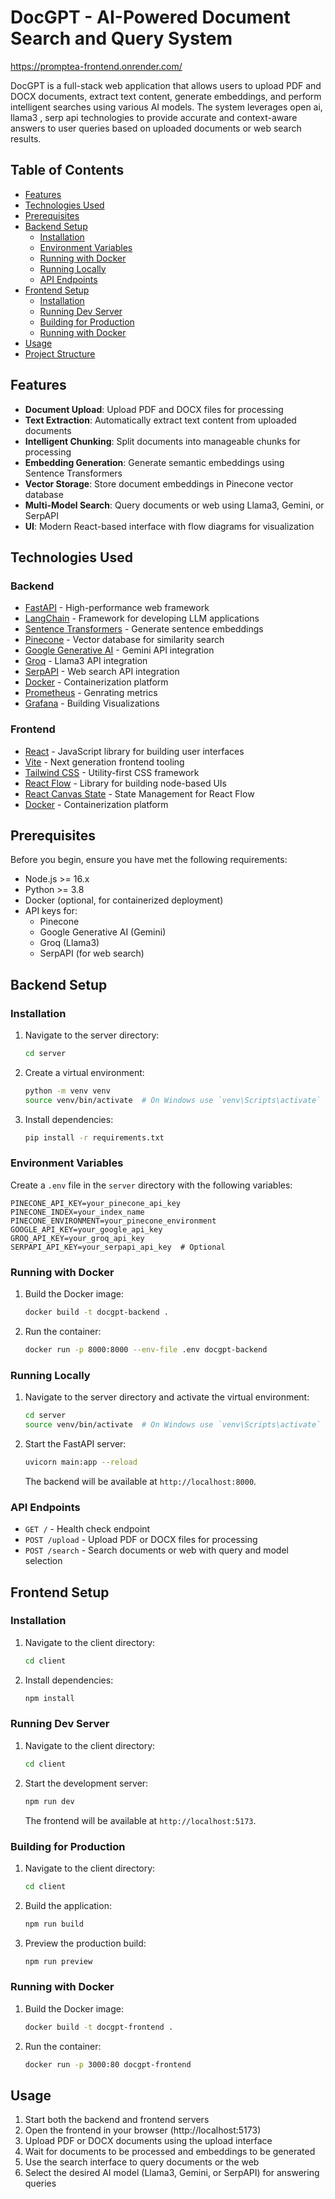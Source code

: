 # DocGPT - AI-Powered Document Search and Query System
https://promptea-frontend.onrender.com/

DocGPT is a full-stack web application that allows users to upload PDF and DOCX documents, extract text content, generate embeddings, and perform intelligent searches using various AI models. The system leverages open ai, llama3 , serp api technologies to provide accurate and context-aware answers to user queries based on uploaded documents or web search results.

## Table of Contents
- [Features](#features)
- [Technologies Used](#technologies-used)
- [Prerequisites](#prerequisites)
- [Backend Setup](#backend-setup)
  - [Installation](#installation)
  - [Environment Variables](#environment-variables)
  - [Running with Docker](#running-with-docker)
  - [Running Locally](#running-locally)
  - [API Endpoints](#api-endpoints)
- [Frontend Setup](#frontend-setup)
  - [Installation](#installation-1)
  - [Running Dev Server](#running-dev-server)
  - [Building for Production](#building-for-production)
  - [Running with Docker](#running-with-docker-1)
- [Usage](#usage)
- [Project Structure](#project-structure)

## Features

- **Document Upload**: Upload PDF and DOCX files for processing
- **Text Extraction**: Automatically extract text content from uploaded documents
- **Intelligent Chunking**: Split documents into manageable chunks for processing
- **Embedding Generation**: Generate semantic embeddings using Sentence Transformers
- **Vector Storage**: Store document embeddings in Pinecone vector database
- **Multi-Model Search**: Query documents or web using Llama3, Gemini, or SerpAPI
- **UI**: Modern React-based interface with flow diagrams for visualization

## Technologies Used

### Backend
- [FastAPI](https://fastapi.tiangolo.com/) - High-performance web framework
- [LangChain](https://www.langchain.com/) - Framework for developing LLM applications
- [Sentence Transformers](https://www.sbert.net/) - Generate sentence embeddings
- [Pinecone](https://www.pinecone.io/) - Vector database for similarity search
- [Google Generative AI](https://ai.google.dev/) - Gemini API integration
- [Groq](https://groq.com/) - Llama3 API integration
- [SerpAPI](https://serpapi.com/) - Web search API integration
- [Docker](https://www.docker.com/) - Containerization platform
- [Prometheus](https://prometheus.io/) - Genrating metrics
- [Grafana](https://grafana.com/) - Building Visualizations

### Frontend
- [React](https://reactjs.org/) - JavaScript library for building user interfaces
- [Vite](https://vitejs.dev/) - Next generation frontend tooling
- [Tailwind CSS](https://tailwindcss.com/) - Utility-first CSS framework
- [React Flow](https://reactflow.dev/) - Library for building node-based UIs
- [React Canvas State](https://www.npmjs.com/package/reactflow-canvas-store) - State Management for React Flow
- [Docker](https://www.docker.com/) - Containerization platform

## Prerequisites

Before you begin, ensure you have met the following requirements:
- Node.js >= 16.x
- Python >= 3.8
- Docker (optional, for containerized deployment)
- API keys for:
  - Pinecone
  - Google Generative AI (Gemini)
  - Groq (Llama3)
  - SerpAPI (for web search)

## Backend Setup

### Installation

1. Navigate to the server directory:
   ```bash
   cd server
   ```

2. Create a virtual environment:
   ```bash
   python -m venv venv
   source venv/bin/activate  # On Windows use `venv\Scripts\activate`
   ```

3. Install dependencies:
   ```bash
   pip install -r requirements.txt
   ```

### Environment Variables

Create a `.env` file in the `server` directory with the following variables:
```env
PINECONE_API_KEY=your_pinecone_api_key
PINECONE_INDEX=your_index_name
PINECONE_ENVIRONMENT=your_pinecone_environment
GOOGLE_API_KEY=your_google_api_key
GROQ_API_KEY=your_groq_api_key
SERPAPI_API_KEY=your_serpapi_api_key  # Optional
```

### Running with Docker

1. Build the Docker image:
   ```bash
   docker build -t docgpt-backend .
   ```

2. Run the container:
   ```bash
   docker run -p 8000:8000 --env-file .env docgpt-backend
   ```

### Running Locally

1. Navigate to the server directory and activate the virtual environment:
   ```bash
   cd server
   source venv/bin/activate  # On Windows use `venv\Scripts\activate`
   ```

2. Start the FastAPI server:
   ```bash
   uvicorn main:app --reload
   ```

   The backend will be available at `http://localhost:8000`.

### API Endpoints

- `GET /` - Health check endpoint
- `POST /upload` - Upload PDF or DOCX files for processing
- `POST /search` - Search documents or web with query and model selection

## Frontend Setup

### Installation

1. Navigate to the client directory:
   ```bash
   cd client
   ```

2. Install dependencies:
   ```bash
   npm install
   ```

### Running Dev Server

1. Navigate to the client directory:
   ```bash
   cd client
   ```

2. Start the development server:
   ```bash
   npm run dev
   ```

   The frontend will be available at `http://localhost:5173`.

### Building for Production

1. Navigate to the client directory:
   ```bash
   cd client
   ```

2. Build the application:
   ```bash
   npm run build
   ```

3. Preview the production build:
   ```bash
   npm run preview
   ```

### Running with Docker

1. Build the Docker image:
   ```bash
   docker build -t docgpt-frontend .
   ```

2. Run the container:
   ```bash
   docker run -p 3000:80 docgpt-frontend
   ```

## Usage

1. Start both the backend and frontend servers
2. Open the frontend in your browser (http://localhost:5173)
3. Upload PDF or DOCX documents using the upload interface
4. Wait for documents to be processed and embeddings to be generated
5. Use the search interface to query documents or the web
6. Select the desired AI model (Llama3, Gemini, or SerpAPI) for answering queries

